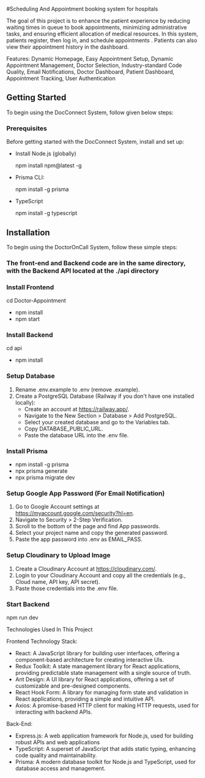 #Scheduling And Appointment booking system for hospitals

The goal of this project is to enhance the patient experience by reducing waiting times in queue to book appointments, minimizing administrative tasks, and ensuring efficient allocation of medical resources. In this system,  patients register, then log in, and schedule appointments . Patients can also view their appointment history in the dashboard.

Features: Dynamic Homepage, Easy Appointment Setup, Dynamic Appointment Management, Doctor Selection, Industry-standard Code Quality, Email Notifications, Doctor Dashboard, Patient Dashboard, Appointment Tracking, User Authentication
 
<!-- GETTING STARTED -->
## Getting Started
To begin using the DocConnect System, follow given below steps:

### Prerequisites
Before getting started with the DocConnect System, install and set up:
* Install Node.js (globally)

  npm install npm@latest -g
* Prisma CLI:

   npm install -g prisma

* TypeScript

   npm install -g typescript


## Installation
To begin using the DoctorOnCall System, follow these simple steps:
### The front-end and Backend code are in the same directory, with the Backend API located at the ./api directory


### Install Frontend
cd Doctor-Appointment
- npm install
- npm start

### Install Backend
cd api
- npm install

### Setup Database
1. Rename .env.example to .env (remove .example).
2. Create a PostgreSQL Database (Railway if you don't have one installed locally):
   - Create an account at https://railway.app/.
   - Navigate to the New Section > Database > Add PostgreSQL.
   - Select your created database and go to the Variables tab.
   - Copy DATABASE_PUBLIC_URL.
   - Paste the database URL into the .env file.

### Install Prisma
- npm install -g prisma
- npx prisma generate
- npx prisma migrate dev

### Setup Google App Password (For Email Notification)
1. Go to Google Account settings at https://myaccount.google.com/security?hl=en.
2. Navigate to Security > 2-Step Verification.
3. Scroll to the bottom of the page and find App passwords.
4. Select your project name and copy the generated password.
5. Paste the app password into .env as EMAIL_PASS.

### Setup Cloudinary to Upload Image
1. Create a Cloudinary Account at https://cloudinary.com/.
2. Login to your Cloudinary Account and copy all the credentials (e.g., Cloud name, API key, API secret).
3. Paste those credentials into the .env file.

### Start Backend
npm run dev

Technologies Used In This Project

Frontend Technology Stack: 
- React: A JavaScript library for building user interfaces, offering a component-based architecture for creating interactive UIs.
- Redux Toolkit: A state management library for React applications, providing predictable state management with a single source of truth.
- Ant Design: A UI library for React applications, offering a set of customizable and pre-designed components.
- React Hook Form: A library for managing form state and validation in React applications, providing a simple and intuitive API.
- Axios: A promise-based HTTP client for making HTTP requests, used for interacting with backend APIs.

Back-End:
- Express.js: A web application framework for Node.js, used for building robust APIs and web applications
- TypeScript: A superset of JavaScript that adds static typing, enhancing code quality and maintainability.
- Prisma: A modern database toolkit for Node.js and TypeScript, used for database access and management.




